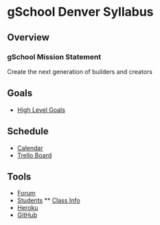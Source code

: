 # gSchool Denver Syllabus

## Overview

### gSchool Mission Statement
Create the next generation of builders and creators

## Goals
* [High Level Goals](goals/high-level-goals.md)


## Schedule
* [Calendar](http://google.com)
* [Trello Board](https://trello.com/b/1Li5H7lR/gschool-denver-curriculum)

## Tools
* [Forum](https://groups.google.com/forum/#!forum/gschool-denver-june-2014)
* [Students](http://students.gschool.it)
** [Class Info](http://students.gschool.it/student/info)
* [Heroku](http://heroku.com)
* [GitHub](http://github.com/gSchool)
